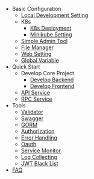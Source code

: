 * Basic Configuration
    * [Local Development Setting](simple-admin/en/docs/env_setting.md)
    * K8s
      * [K8s Deployment](simple-admin/en/docs/k8s-deploy.md)
      * [Minikube Setting](simple-admin/en/docs/minikube.md)
    * [Simple Admin Tool](simple-admin/en/docs/simple-admin-tools.md)
    * [File Manager](/simple-admin/en/docs/file_manager.md)
    * [Web Setting](/simple-admin/en/docs/web-setting.md)
    * [Global Variable](/simple-admin/en/docs/global_vars.md)
* Quick Start
    * Develop Core Project
      * [Develop Backend](simple-admin/en/docs/quick_develop_example.md)
      * [Develop Frontend](simple-admin/en/docs/web_develop_example.md)
    * [API Service](simple-admin/en/docs/api_example.md)
    * [RPC Service](simple-admin/en/docs/rpc_example.md)
* Tools
    * [Validator](/simple-admin/en/docs/validator.md)
    * [Swagger](simple-admin/en/docs/swagger.md)
    * [GORM](simple-admin/en/docs/gorm.md)
    * [Authorization](simple-admin/en/docs/authorization.md)
    * [Error Handling](simple-admin/en/docs/error_handling.md)
    * [Oauth](simple-admin/en/docs/oauth.md)
    * [Service Monitor](simple-admin/en/docs/prometheus.md)
    * [Log Collecting](simple-admin/en/docs/log-collection.md)
    * [JWT Black List](simple-admin/en/docs/jwt_blacklist.md)
* [FAQ](simple-admin/en/docs/FAQ.md) 